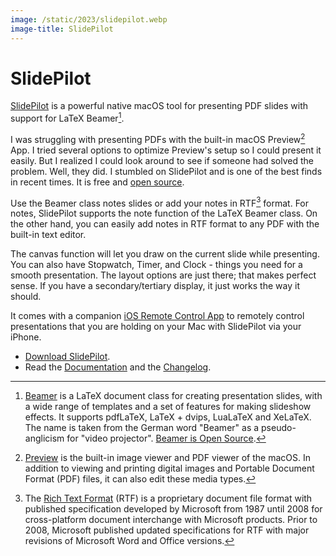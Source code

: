 ```yaml
---
image: /static/2023/slidepilot.webp
image-title: SlidePilot
---
```


# SlidePilot

[SlidePilot](https://slidepilotapp.com/) is a powerful native macOS tool for presenting PDF slides with support for LaTeX Beamer[^LaTeXBeamer].

I was struggling with presenting PDFs with the built-in macOS Preview[^Preview] App. I tried several options to optimize Preview's setup so I could present it easily. But I realized I could look around to see if someone had solved the problem. Well, they did. I stumbled on SlidePilot and is one of the best finds in recent times. It is free and [open source](https://github.com/SlidePilot).

Use the Beamer class notes slides or add your notes in RTF[^RTF] format. For notes, SlidePilot supports the note function of the LaTeX Beamer class. On the other hand, you can easily add notes in RTF format to any PDF with the built-in text editor.

The canvas function will let you draw on the current slide while presenting. You can also have Stopwatch, Timer, and Clock - things you need for a smooth presentation. The layout options are just there; that makes perfect sense. If you have a secondary/tertiary display, it just works the way it should.

It comes with a companion [iOS Remote Control App](https://apps.apple.com/app/id1535769714) to remotely control presentations that you are holding on your Mac with SlidePilot via your iPhone.

- [Download SlidePilot](https://slidepilotapp.com/).
- Read the [Documentation](https://slidepilot.gitbook.io/) and the [Changelog](https://github.com/SlidePilot/SlidePilot-macOS/releases).

[^LaTeXBeamer]: [Beamer](https://en.wikipedia.org/wiki/Beamer_(LaTeX)) is a LaTeX document class for creating presentation slides, with a wide range of templates and a set of features for making slideshow effects. It supports pdfLaTeX, LaTeX + dvips, LuaLaTeX and XeLaTeX. The name is taken from the German word "Beamer" as a pseudo-anglicism for "video projector". [Beamer is Open Source](https://github.com/josephwright/beamer).

[^Preview]: [Preview](https://en.wikipedia.org/wiki/Preview_(macOS)) is the built-in image viewer and PDF viewer of the macOS. In addition to viewing and printing digital images and Portable Document Format (PDF) files, it can also edit these media types.

[^RTF]: The [Rich Text Format](https://en.wikipedia.org/wiki/Rich_Text_Format) (RTF) is a proprietary document file format with published specification developed by Microsoft from 1987 until 2008 for cross-platform document interchange with Microsoft products. Prior to 2008, Microsoft published updated specifications for RTF with major revisions of Microsoft Word and Office versions.

